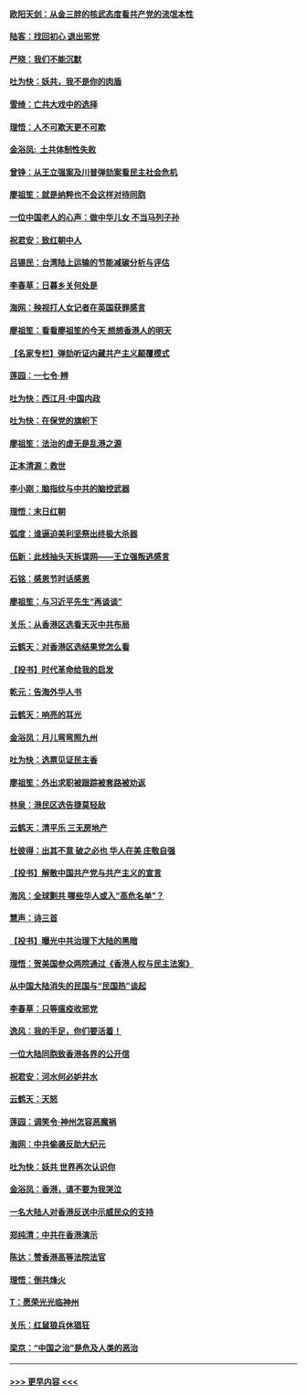#### [欧阳天剑：从金三胖的核武态度看共产党的流氓本性](../pages/nsc993/n11702238.md?t=12051644) 
#### [陆客：找回初心 退出邪党](../pages/nsc993/n11702213.md?t=12051644) 
#### [严晓：我们不能沉默](../pages/nsc993/n11702110.md?t=12051644) 
#### [吐为快：妖共，我不是你的肉盾](../pages/nsc993/n11701366.md?t=12051644) 
#### [雪绮：亡共大戏中的选择](../pages/nsc993/n11699922.md?t=12051644) 
#### [理悟：人不可欺天更不可欺](../pages/nsc993/n11699657.md?t=12051644) 
#### [金浴凤:  土共体制性失败](../pages/nsc993/n11699361.md?t=12051644) 
#### [曾铮：从王立强案及川普弹劾案看民主社会危机](../pages/nsc993/n11699318.md?t=12051644) 
#### [廖祖笙：就是纳粹也不会这样对待同胞](../pages/nsc993/n11697658.md?t=12051644) 
#### [一位中国老人的心声：做中华儿女 不当马列子孙](../pages/nsc993/n11697525.md?t=12051644) 
#### [祝君安：致红朝中人](../pages/nsc993/n11697518.md?t=12051644) 
#### [吕锡民：台湾陆上运输的节能减碳分析与评估](../pages/nsc993/n11694983.md?t=12051644) 
#### [李春草：日暮乡关何处是](../pages/nsc993/n11694805.md?t=12051644) 
#### [海网：殃视打人女记者在英国获罪感言](../pages/nsc993/n11693832.md?t=12051644) 
#### [廖祖笙：看看廖祖笙的今天 想想香港人的明天](../pages/nsc993/n11693707.md?t=12051644) 
#### [【名家专栏】弹劾听证内藏共产主义颠覆模式](../pages/nsc993/n11693563.md?t=12051644) 
#### [莲园：一七令‧辨](../pages/nsc993/n11692558.md?t=12051644) 
#### [吐为快：西江月·中国内政](../pages/nsc993/n11692071.md?t=12051644) 
#### [吐为快：在保党的旗帜下](../pages/nsc993/n11691188.md?t=12051644) 
#### [廖祖笙：法治的虚无是乱港之源](../pages/nsc993/n11690605.md?t=12051644) 
#### [正本清源：救世](../pages/nsc993/n11689134.md?t=12051644) 
#### [李小刚：脑指纹与中共的脑控武器](../pages/nsc993/n11688900.md?t=12051644) 
#### [理悟：末日红朝](../pages/nsc993/n11688829.md?t=12051644) 
#### [弧度：谁逼迫美利坚祭出终极大杀器](../pages/nsc993/n11688735.md?t=12051644) 
#### [伍新：此线抽头天拆谍网——王立强叛逃感言](../pages/nsc993/n11687981.md?t=12051644) 
#### [石铭：感恩节时话感恩](../pages/nsc993/n11687568.md?t=12051644) 
#### [廖祖笙：与习近平先生“再谈谈”](../pages/nsc993/n11687005.md?t=12051644) 
#### [关乐：从香港区选看天灭中共布局](../pages/nsc993/n11686647.md?t=12051644) 
#### [云鹤天：对香港区选结果党怎么看](../pages/nsc993/n11686216.md?t=12051644) 
#### [【投书】时代革命给我的启发](../pages/nsc993/n11684287.md?t=12051644) 
#### [乾元：告海外华人书](../pages/nsc993/n11684044.md?t=12051644) 
#### [云鹤天：响亮的耳光](../pages/nsc993/n11684254.md?t=12051644) 
#### [金浴凤：月儿弯弯照九州](../pages/nsc993/n11684231.md?t=12051644) 
#### [吐为快：选票见证民主香](../pages/nsc993/n11684206.md?t=12051644) 
#### [廖祖笙：外出求职被跟踪被套路被劝返](../pages/nsc993/n11683874.md?t=12051644) 
#### [林泉：港民区选告捷莫轻敌](../pages/nsc993/n11683930.md?t=12051644) 
#### [云鹤天：清平乐 三无房地产](../pages/nsc993/n11681521.md?t=12051644) 
#### [杜彼得：出其不意 破之必也 华人在美 庄敬自强](../pages/nsc993/n11679554.md?t=12051644) 
#### [【投书】解散中国共产党与共产主义的宣言](../pages/nsc993/n11679177.md?t=12051644) 
#### [海风：全球剿共 哪些华人或入“高危名单”？](../pages/nsc993/n11678617.md?t=12051644) 
#### [慧声：诗三首](../pages/nsc993/n11678848.md?t=12051644) 
#### [【投书】曝光中共治理下大陆的黑暗](../pages/nsc993/n11678674.md?t=12051644) 
#### [理悟：贺美国参众两院通过《香港人权与民主法案》](../pages/nsc993/n11678104.md?t=12051644) 
#### [从中国大陆消失的民国与“民国热”谈起](../pages/nsc993/n11678075.md?t=12051644) 
#### [李春草：只等瘟疫收邪党](../pages/nsc993/n11677308.md?t=12051644) 
#### [逸风：我的手足，你们要活着！](../pages/nsc993/n11676352.md?t=12051644) 
#### [一位大陆同胞致香港各界的公开信](../pages/nsc993/n11675761.md?t=12051644) 
#### [祝君安：河水何必妒井水](../pages/nsc993/n11675746.md?t=12051644) 
#### [云鹤天：天怒](../pages/nsc993/n11675718.md?t=12051644) 
#### [莲园：调笑令‧神州怎容恶魔祸](../pages/nsc993/n11675648.md?t=12051644) 
#### [海网：中共偷袭反助大纪元](../pages/nsc993/n11673515.md?t=12051644) 
#### [吐为快：妖共 世界再次认识你](../pages/nsc993/n11673506.md?t=12051644) 
#### [金浴凤：香港，请不要为我哭泣](../pages/nsc993/n11673248.md?t=12051644) 
#### [一名大陆人对香港反送中示威民众的支持](../pages/nsc993/n11672615.md?t=12051644) 
#### [郑纯清：中共在香港演示](../pages/nsc993/n11670539.md?t=12051644) 
#### [陈达：赞香港高等法院法官](../pages/nsc993/n11669542.md?t=12051644) 
#### [理悟：倒共烽火](../pages/nsc993/n11668844.md?t=12051644) 
#### [T：愿荣光光临神州](../pages/nsc993/n11668421.md?t=12051644) 
#### [关乐：红鼠狼兵休猖狂](../pages/nsc993/n11668378.md?t=12051644) 
#### [梁京：“中国之治”是危及人类的恶治](../pages/nsc993/n11668328.md?t=12051644) 

----
#### [ >>> 更早内容 <<< ](../indexes/nsc993-earlier.md)
